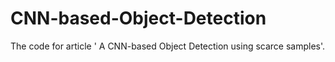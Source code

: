 # CNN-based-Object-Detection
The code for article ' A CNN-based Object Detection using scarce samples'.
